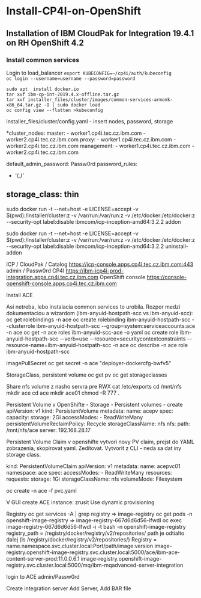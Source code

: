 # Install-CP4I-on-OpenShift
## Installation of IBM CloudPak for Integration 19.4.1 on RH OpenShift 4.2

### Install common services
Login to load_balancer
`export KUBECONFIG=~/cp4i/auth/kubeconfig`  
`oc login --username=username --password=password`  

`sudo apt  install docker.io`  
`tar xvf ibm-cp-int-2019.4.x-offline.tar.gz`  
`tar xvf installer_files/cluster/images/common-services-armonk-x86_64.tar.gz -O | sudo docker load`  
`oc config view --flatten >kubeconfig`  

installer_files/cluster/config.yaml	- insert nodes, password, storage

*cluster_nodes:
  master:
    - worker1.cp4i.tec.cz.ibm.com
    - worker2.cp4i.tec.cz.ibm.com
  proxy:
    - worker1.cp4i.tec.cz.ibm.com
    - worker2.cp4i.tec.cz.ibm.com
  management:
    - worker1.cp4i.tec.cz.ibm.com
    - worker2.cp4i.tec.cz.ibm.com

default_admin_password: Passw0rd
password_rules:
- '(.*)'*

storage_class: thin
---

sudo docker run -t --net=host -e LICENSE=accept -v $(pwd):/installer/cluster:z -v /var/run:/var/run:z -v /etc/docker:/etc/docker:z --security-opt label:disable ibmcom/icp-inception-amd64:3.2.2 addon

sudo docker run -t --net=host -e LICENSE=accept -v $(pwd):/installer/cluster:z -v /var/run:/var/run:z -v /etc/docker:/etc/docker:z --security-opt label:disable ibmcom/icp-inception-amd64:3.2.2 uninstall-addon

ICP / CloudPak / Catalog
	https://icp-console.apps.cp4i.tec.cz.ibm.com:443
	admin / Passw0rd
CP4I
	https://ibm-icp4i-prod-integration.apps.cp4i.tec.cz.ibm.com
OpenShift console
	https://console-openshift-console.apps.cp4i.tec.cz.ibm.com


Install ACE

Asi netreba, lebo instalacia common services to urobila. Rozpor medzi dokumentaciou a wizardom (ibm-anyuid-hostpath-scc vs ibm-anyuid-scc):
oc get rolebindings -n ace
oc create rolebinding ibm-anyuid-hostpath-scc --clusterrole ibm-anyuid-hostpath-scc --group=system:serviceaccounts:ace -n ace
oc get -n ace roles ibm-anyuid-scc-ace -o yaml
oc create role ibm-anyuid-hostpath-scc --verb=use --resource=securitycontextconstraints --resource-name=ibm-anyuid-hostpath-scc -n ace
oc describe -n ace role ibm-anyuid-hostpath-scc

imagePullSecret
oc get secret -n ace
"deployer-dockercfg-bwfv5"

StorageClass, persistent volume
oc get pv
oc get storageclasses

Share nfs volume z nasho servra pre RWX
cat /etc/exports
cd /mnt/nfs
mkdir ace
cd ace
mkdir ace01
chmod -R 777 .

Persistent Volume
v OpenShifte - Storage - Persistent volumes - create
apiVersion: v1
kind: PersistentVolume
metadata:
  name: acepv
spec:
  capacity:
    storage: 2Gi
  accessModes:
    - ReadWriteMany
  persistentVolumeReclaimPolicy: Recycle
  storageClassName: nfs
  nfs:
    path: /mnt/nfs/ace
    server: 192.168.28.17

Persistent Volume Claim
v openshifte vytvori novy PV claim, prejst do YAML zobrazenia, skopirovat yaml. Zeditovat. Vytvorit z CLI - neda sa dat iny storage class.

kind: PersistentVolumeClaim
apiVersion: v1
metadata:
  name: acepvc01
  namespace: ace
spec:
  accessModes:
    - ReadWriteMany
  resources:
    requests:
      storage: 1Gi
  storageClassName: nfs
  volumeMode: Filesystem

oc create -n ace -f pvc.yaml

V GUI
create ACE instance:
zrusit Use dynamic provisioning

Registry
oc get services -A | grep registry					=> image-registry
oc get pods -n openshift-image-registry				=> image-registry-667d6d6d56-lfwdl
oc exec image-registry-667d6d6d56-lfwdl -i -t  bash -n openshift-image-registry
	registry_path = /registry/docker/registry/v2/repositories/
	path je odtialto dalej (ls /registry/docker/registry/v2/repositories/)
Registry = name.namespace.svc.cluster.local:Port/path/image:version
image-registry.openshift-image-registry.svc.cluster.local:5000/ace/ibm-ace-content-server-prod:11.0.0.6.1
image-registry.openshift-image-registry.svc.cluster.local:5000/mq/ibm-mqadvanced-server-integration

login to ACE admin/Passw0rd

Create integration server
Add Server, Add BAR file
